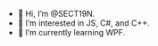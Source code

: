 - 👋 Hi, I’m @SECT19N.
- 👀 I’m interested in JS, C#, and C++.
- 🌱 I’m currently learning WPF.
<!-- - 📫 How to reach me ... -->

<!---
SECT19N/SECT19N is a ✨ special ✨ repository because its `README.md` (this file) appears on your GitHub profile.
You can click the Preview link to take a look at your changes.
--->
